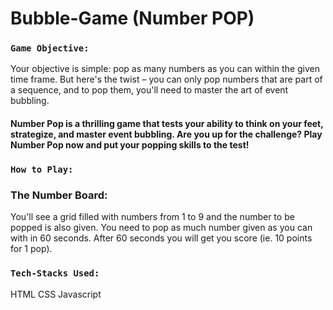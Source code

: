# Bubble-Game (Number POP)
 
### `Game Objective:`

Your objective is simple: pop as many numbers as you can within the given time frame. But here's the twist – you can only pop numbers that are part of a sequence, and to pop them, you'll need to master the art of event bubbling.

#### Number Pop is a thrilling game that tests your ability to think on your feet, strategize, and master event bubbling. Are you up for the challenge? Play Number Pop now and put your popping skills to the test!

### `How to Play: `

### The Number Board: 
You'll see a grid filled with numbers from 1 to 9 and the number to be popped is also given. You need to pop as much number given as you can with in 60 seconds. After 60 seconds you will get you score (ie. 10 points for 1 pop).


### `Tech-Stacks Used:`
HTML
CSS
Javascript
